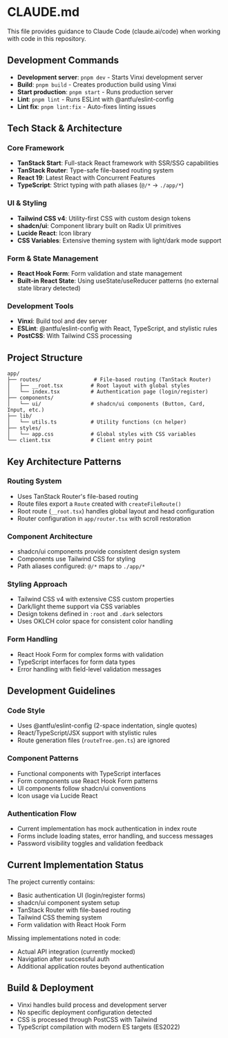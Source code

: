 # CLAUDE.md

This file provides guidance to Claude Code (claude.ai/code) when working with code in this repository.

## Development Commands

- **Development server**: `pnpm dev` - Starts Vinxi development server
- **Build**: `pnpm build` - Creates production build using Vinxi
- **Start production**: `pnpm start` - Runs production server
- **Lint**: `pnpm lint` - Runs ESLint with @antfu/eslint-config
- **Lint fix**: `pnpm lint:fix` - Auto-fixes linting issues

## Tech Stack & Architecture

### Core Framework
- **TanStack Start**: Full-stack React framework with SSR/SSG capabilities
- **TanStack Router**: Type-safe file-based routing system
- **React 19**: Latest React with Concurrent Features
- **TypeScript**: Strict typing with path aliases (`@/*` -> `./app/*`)

### UI & Styling
- **Tailwind CSS v4**: Utility-first CSS with custom design tokens
- **shadcn/ui**: Component library built on Radix UI primitives
- **Lucide React**: Icon library
- **CSS Variables**: Extensive theming system with light/dark mode support

### Form & State Management
- **React Hook Form**: Form validation and state management
- **Built-in React State**: Using useState/useReducer patterns (no external state library detected)

### Development Tools
- **Vinxi**: Build tool and dev server
- **ESLint**: @antfu/eslint-config with React, TypeScript, and stylistic rules
- **PostCSS**: With Tailwind CSS processing

## Project Structure

```
app/
├── routes/                 # File-based routing (TanStack Router)
│   ├── __root.tsx         # Root layout with global styles
│   └── index.tsx          # Authentication page (login/register)
├── components/
│   └── ui/                # shadcn/ui components (Button, Card, Input, etc.)
├── lib/
│   └── utils.ts           # Utility functions (cn helper)
├── styles/
│   └── app.css            # Global styles with CSS variables
└── client.tsx             # Client entry point
```

## Key Architecture Patterns

### Routing System
- Uses TanStack Router's file-based routing
- Route files export a `Route` created with `createFileRoute()`
- Root route (`__root.tsx`) handles global layout and head configuration
- Router configuration in `app/router.tsx` with scroll restoration

### Component Architecture
- shadcn/ui components provide consistent design system
- Components use Tailwind CSS for styling
- Path aliases configured: `@/*` maps to `./app/*`

### Styling Approach
- Tailwind CSS v4 with extensive CSS custom properties
- Dark/light theme support via CSS variables
- Design tokens defined in `:root` and `.dark` selectors
- Uses OKLCH color space for consistent color handling

### Form Handling
- React Hook Form for complex forms with validation
- TypeScript interfaces for form data types
- Error handling with field-level validation messages

## Development Guidelines

### Code Style
- Uses @antfu/eslint-config (2-space indentation, single quotes)
- React/TypeScript/JSX support with stylistic rules
- Route generation files (`routeTree.gen.ts`) are ignored

### Component Patterns
- Functional components with TypeScript interfaces
- Form components use React Hook Form patterns
- UI components follow shadcn/ui conventions
- Icon usage via Lucide React

### Authentication Flow
- Current implementation has mock authentication in index route
- Forms include loading states, error handling, and success messages
- Password visibility toggles and validation feedback

## Current Implementation Status

The project currently contains:
- Basic authentication UI (login/register forms)
- shadcn/ui component system setup
- TanStack Router with file-based routing
- Tailwind CSS theming system
- Form validation with React Hook Form

Missing implementations noted in code:
- Actual API integration (currently mocked)
- Navigation after successful auth
- Additional application routes beyond authentication

## Build & Deployment

- Vinxi handles build process and development server
- No specific deployment configuration detected
- CSS is processed through PostCSS with Tailwind
- TypeScript compilation with modern ES targets (ES2022)